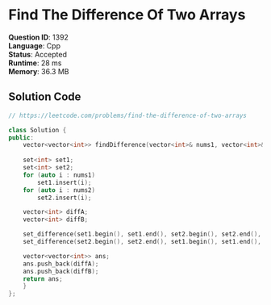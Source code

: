 # Find The Difference Of Two Arrays

**Question ID**: 1392  
**Language**: Cpp  
**Status**: Accepted  
**Runtime**: 28 ms  
**Memory**: 36.3 MB  

## Solution Code
```cpp
// https://leetcode.com/problems/find-the-difference-of-two-arrays

class Solution {
public:
    vector<vector<int>> findDifference(vector<int>& nums1, vector<int>& nums2) {
   
    set<int> set1;
    set<int> set2;
    for (auto i : nums1)
        set1.insert(i);
    for (auto i : nums2)
        set2.insert(i);

    vector<int> diffA;
    vector<int> diffB;

    set_difference(set1.begin(), set1.end(), set2.begin(), set2.end(), back_inserter(diffA));
    set_difference(set2.begin(), set2.end(), set1.begin(), set1.end(), back_inserter(diffB));

    vector<vector<int>> ans;
    ans.push_back(diffA);
    ans.push_back(diffB);
    return ans;
    }
};
```
